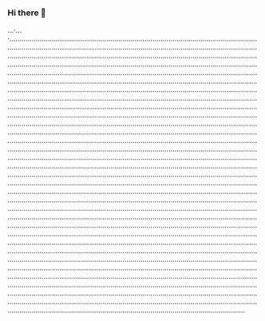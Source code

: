 ### Hi there 👋

…·…·.....................................................................................................................................................................................................................................................................................................................................................................................................................................................................................................................................................................................................................................................................................................................................................................................................................................................................................................................................................................................................................................................................................................................................................................................................................................................................................................................................................................................................................................................................................................................................................................................................................................................................................................................................................................................................................................................................................................................................................................................................................................................................................................................................................................................................................................................................................................................................................................................................................................................................................................................................................................................................................................................................................................................................................................................................................................................................................................................................................................................................................................................................................................................................................................................................................................................................................................................................................................................................................................................................................................................................................................................................................................................................................................................................................................................................................................................................................................................................................................................................................................................................................................................................................................................................................................................